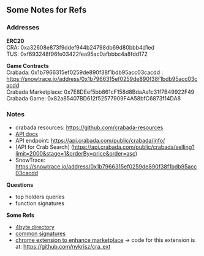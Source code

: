 ## Some Notes for Refs

### Addresses

**ERC20**  
CRA: 0xa32608e873f9ddef944b24798db69d80bbb4d1ed  
TUS: 0xf693248f96fe03422fea95ac0afbbbc4a8fdd172  
  
**Game Contracts**  
Crabada: 0x1b7966315ef0259de890f38f1bdb95acc03cacdd : https://snowtrace.io/address/0x1b7966315ef0259de890f38f1bdb95acc03cacdd    
Crabada Marketplace: 0x7E8DEef5bb861cF158d8BdaAa1c31f7B49922F49  
Crabada Game: 0x82a85407BD612f52577909F4A58bfC6873f14DA8  

### Notes
- crabada resources: https://github.com/crabada-resources  
- [API docs](https://docs.crabada.com/resources/api)
- API endpoint: https://api.crabada.com/public/crabada/info/<crabID>
- [API for Crab Search] (https://api.crabada.com/public/crabada/selling?limit=2000&stage=1&orderBy=price&order=asc)
- SnowTrace: https://snowtrace.io/address/0x1b7966315ef0259de890f38f1bdb95acc03cacdd

**Questions**  
- top holders queries
- function signatures
    
**Some Refs**
- [4byte directory](https://www.4byte.directory/)
- [common signatures](https://github.com/ethereum-lists/4bytes/tree/master/signatures)  
- [chrome extension to enhance marketplace](https://chrome.google.com/webstore/detail/crabtension/kakchekbglmlmfmcpelcmmhdhaobldpn) -> code for this extension is at: https://github.com/nykrisz/cra_ext